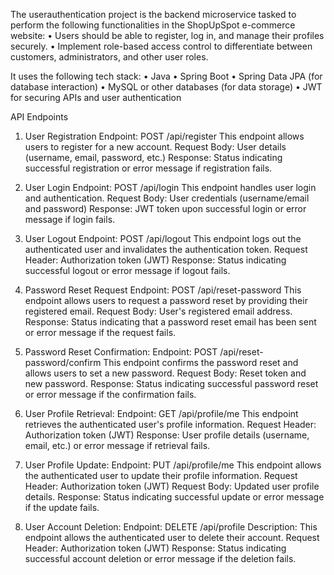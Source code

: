 The userauthentication project is the backend microservice tasked to perform the following functionalities in the ShopUpSpot e-commerce website:
•	Users should be able to register, log in, and manage their profiles securely.
•	Implement role-based access control to differentiate between customers, administrators, and other user roles.

It uses the following tech stack:
•	Java
•	Spring Boot
•	Spring Data JPA (for database interaction)
•	MySQL or other databases (for data storage)
•	JWT for securing APIs and user authentication

API Endpoints
1.	User Registration
   Endpoint: POST /api/register
   This endpoint allows users to register for a new account.
   Request Body: User details (username, email, password, etc.)
	 Response: Status indicating successful registration or error message if registration fails.

2.	User Login
   Endpoint: POST /api/login
   This endpoint handles user login and authentication.
   Request Body: User credentials (username/email and password)
   Response: JWT token upon successful login or error message if login fails.

3.	User Logout
   Endpoint: POST /api/logout
   This endpoint logs out the authenticated user and invalidates the authentication token.
   Request Header: Authorization token (JWT)
   Response: Status indicating successful logout or error message if logout fails.

4.	Password Reset Request
    Endpoint: POST /api/reset-password
    This endpoint allows users to request a password reset by providing their registered email.
    Request Body: User's registered email address.
    Response: Status indicating that a password reset email has been sent or error message if the request fails.

5.	Password Reset Confirmation:
    Endpoint: POST /api/reset-password/confirm
  	This endpoint confirms the password reset and allows users to set a new password.
    Request Body: Reset token and new password.
    Response: Status indicating successful password reset or error message if the confirmation fails.

6.	User Profile Retrieval:
    Endpoint: GET /api/profile/me
    This endpoint retrieves the authenticated user's profile information.
    Request Header: Authorization token (JWT)
    Response: User profile details (username, email, etc.) or error message if retrieval fails.

7.	User Profile Update:
    Endpoint: PUT /api/profile/me
  	This endpoint allows the authenticated user to update their profile information.
    Request Header: Authorization token (JWT)
    Request Body: Updated user profile details.
    Response: Status indicating successful update or error message if the update fails.

8.	User Account Deletion:
    Endpoint: DELETE /api/profile
    Description: This endpoint allows the authenticated user to delete their account.
    Request Header: Authorization token (JWT)
    Response: Status indicating successful account deletion or error message if the deletion fails.


